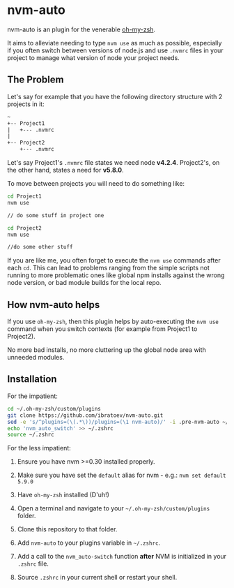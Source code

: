 # nvm-auto

nvm-auto is an plugin for the venerable [oh-my-zsh](http://ohmyz.sh/).

It aims to alleviate needing to type `nvm use` as much as possible, especially
if you often switch between versions of node.js and use `.nvmrc` files in your
project to manage what version of node your project needs.

## The Problem

Let's say for example that you have the following
directory structure with 2 projects in it:

```txt
~
+-- Project1
|   +--- .nvmrc
|
+-- Project2   
    +--- .nvmrc
```

Let's say Project1's `.nvmrc` file states we need node **v4.2.4**.  Project2's,
on the other hand, states a need for **v5.8.0**.

To move between projects you will need to do something like:

```zsh
cd Project1
nvm use

// do some stuff in project one

cd Project2
nvm use

//do some other stuff

```

If you are like me, you often forget to execute the `nvm use` commands after
each `cd`.  This can lead to problems ranging from the simple scripts not
running to more problematic ones like global npm installs against the wrong
node version, or bad module builds for the local repo.

## How nvm-auto helps

If you use `oh-my-zsh`, then this plugin helps by auto-executing the `nvm use`
command when you switch contexts (for example from Project1 to Project2).

No more bad installs, no more cluttering up the global node area with unneeded
modules.

## Installation

For the impatient:

```zsh
cd ~/.oh-my-zsh/custom/plugins
git clone https://github.com/ibratoev/nvm-auto.git
sed -e 's/^plugins=(\(.*\))/plugins=(\1 nvm-auto)/' -i .pre-nvm-auto ~/.zshrc
echo 'nvm_auto_switch' >> ~/.zshrc
source ~/.zshrc
```

For the less impatient:

1.  Ensure you have nvm >=0.30 installed properly.

2.  Make sure you have set the `default` alias for nvm - e.g.:
    `nvm set default 5.9.0`

3.  Have `oh-my-zsh` installed (D'uh!)

4.  Open a terminal and navigate to your `~/.oh-my-zsh/custom/plugins` folder.

5.  Clone this repository to that folder.

6.  Add `nvm-auto` to your plugins variable in `~/.zshrc`.

7.  Add a call to the `nvm_auto-switch` function **after** NVM is initialized in
    your `.zshrc` file.

8.  Source `.zshrc` in your current shell or restart your shell.
